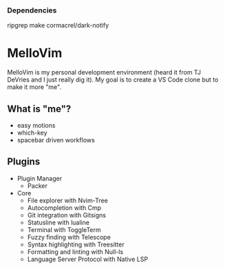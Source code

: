 ### Dependencies

ripgrep
make
cormacrel/dark-notify

# MelloVim
MelloVim is my personal development environment (heard it from TJ DeVries and I just really dig it). My goal is to create a VS Code clone but to make it more "me".

## What is "me"?
* easy motions
* which-key
* spacebar driven workflows

## Plugins
* Plugin Manager
  * Packer
* Core
  * File explorer with Nvim-Tree
  * Autocompletion with Cmp
  * Git integration with Gitsigns
  * Statusline with lualine
  * Terminal with ToggleTerm
  * Fuzzy finding with Telescope
  * Syntax highlighting with Treesitter
  * Formatting and linting with Null-ls
  * Language Server Protocol with Native LSP
